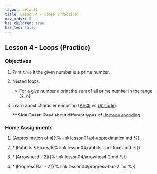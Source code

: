 ```yaml
---
layout: default
title: Lesson 4 - Loops (Practice)
nav_order: 5
has_children: true
has_toc: false
---
```


## Lesson 4 - Loops (Practice)

### Objectives  

1. Print `true` if the given number is a prime number.

1. Nested loops.

   * For a give number `n` print the sum of all prime number in the range [2..n]

1. Learn about character encoding ([ASCII](https://en.wikipedia.org/wiki/ASCII) vs [Unicode](https://en.wikipedia.org/wiki/Unicode)).

   **\*\* Side Quest:** Read about different types of [Unicode encoding](https://www.joelonsoftware.com/2003/10/08/the-absolute-minimum-every-software-developer-absolutely-positively-must-know-about-unicode-and-character-sets-no-excuses/).
   
### Home Assignments

1. [Approximation of π]({% link lesson04/pi-approximation.md %})

2. \* [Rabbits & Foxes]({% link lesson04/rabbits-and-foxes.md %})

3. \* [Arrowhead - 2]({% link lesson04/arrowhead-2.md %})

4. \* [Progress Bar - 2]({% link lesson04/progress-bar-2.md %})



